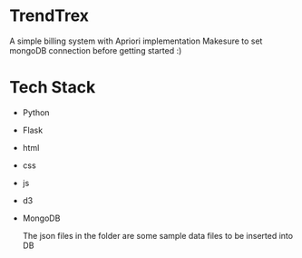 # TrendTrex
A simple billing system with Apriori implementation
Makesure to set mongoDB connection before getting started :)

# Tech Stack
- Python
- Flask
- html
- css
- js
- d3
- MongoDB

  The json files in the folder are some sample data files to be inserted into DB
